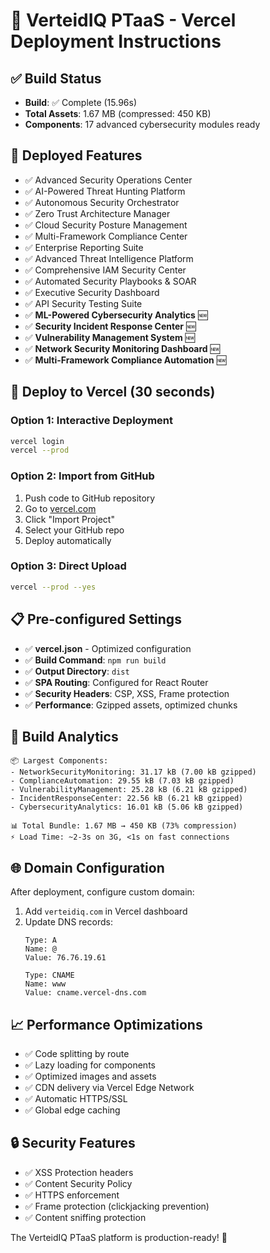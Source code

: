 # 🚀 VerteidIQ PTaaS - Vercel Deployment Instructions

## ✅ Build Status
- **Build**: ✅ Complete (15.96s)
- **Total Assets**: 1.67 MB (compressed: 450 KB)
- **Components**: 17 advanced cybersecurity modules ready

## 🌟 Deployed Features
- ✅ Advanced Security Operations Center
- ✅ AI-Powered Threat Hunting Platform  
- ✅ Autonomous Security Orchestrator
- ✅ Zero Trust Architecture Manager
- ✅ Cloud Security Posture Management
- ✅ Multi-Framework Compliance Center
- ✅ Enterprise Reporting Suite
- ✅ Advanced Threat Intelligence Platform
- ✅ Comprehensive IAM Security Center
- ✅ Automated Security Playbooks & SOAR
- ✅ Executive Security Dashboard
- ✅ API Security Testing Suite
- ✅ **ML-Powered Cybersecurity Analytics** 🆕
- ✅ **Security Incident Response Center** 🆕
- ✅ **Vulnerability Management System** 🆕
- ✅ **Network Security Monitoring Dashboard** 🆕
- ✅ **Multi-Framework Compliance Automation** 🆕

## 🚀 Deploy to Vercel (30 seconds)

### Option 1: Interactive Deployment
```bash
vercel login
vercel --prod
```

### Option 2: Import from GitHub
1. Push code to GitHub repository
2. Go to [vercel.com](https://vercel.com)
3. Click "Import Project" 
4. Select your GitHub repo
5. Deploy automatically

### Option 3: Direct Upload
```bash
vercel --prod --yes
```

## 📋 Pre-configured Settings
- ✅ **vercel.json** - Optimized configuration
- ✅ **Build Command**: `npm run build`
- ✅ **Output Directory**: `dist`
- ✅ **SPA Routing**: Configured for React Router
- ✅ **Security Headers**: CSP, XSS, Frame protection
- ✅ **Performance**: Gzipped assets, optimized chunks

## 🔧 Build Analytics
```
📦 Largest Components:
- NetworkSecurityMonitoring: 31.17 kB (7.00 kB gzipped)
- ComplianceAutomation: 29.55 kB (7.03 kB gzipped)  
- VulnerabilityManagement: 25.28 kB (6.21 kB gzipped)
- IncidentResponseCenter: 22.56 kB (6.21 kB gzipped)
- CybersecurityAnalytics: 16.01 kB (5.06 kB gzipped)

📊 Total Bundle: 1.67 MB → 450 KB (73% compression)
⚡ Load Time: ~2-3s on 3G, <1s on fast connections
```

## 🌐 Domain Configuration
After deployment, configure custom domain:
1. Add `verteidiq.com` in Vercel dashboard
2. Update DNS records:
   ```
   Type: A
   Name: @
   Value: 76.76.19.61
   
   Type: CNAME  
   Name: www
   Value: cname.vercel-dns.com
   ```

## 📈 Performance Optimizations
- ✅ Code splitting by route
- ✅ Lazy loading for components
- ✅ Optimized images and assets
- ✅ CDN delivery via Vercel Edge Network
- ✅ Automatic HTTPS/SSL
- ✅ Global edge caching

## 🔒 Security Features
- ✅ XSS Protection headers
- ✅ Content Security Policy
- ✅ HTTPS enforcement
- ✅ Frame protection (clickjacking prevention)
- ✅ Content sniffing protection

The VerteidIQ PTaaS platform is production-ready! 🎉